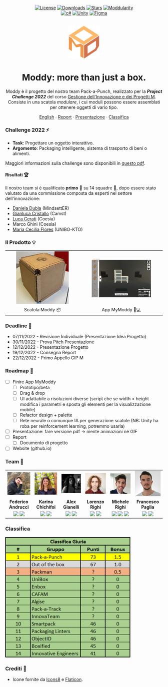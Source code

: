 <div align="center">

[![License][license-shield]][license-url]
[![Downloads][downloads-shield]][downloads-url]
[![Stars][stars-shield]][stars-url]
[![Moddularity][moddularity-shield]][moddularity-url]\
[![c#][c#-shield]][c#-url]
[![Unity][unity-shield]][unity-url]
[![Figma][figma-shield]][figma-url]

</div>

<div align="center">
<br/>
<img width="100px" src="./resources/logo/ModdyLogo.svg"/>
<!--<img width="50%" src="./gfx/Logo_Gionnino9000_Light.png#gh-dark-mode-only"/>
<img width="50%" src="./gfx/Logo_Gionnino9000_Dark.png#gh-light-mode-only"/>-->
<br/>

<h1>Moddy: more than just a box.</h1>

Moddy è il progetto del nostro team Pack-a-Punch, realizzato per la ***Project Challenge 2022*** del corso [Gestione dell'Innovazione e dei Progetti M](https://www.unibo.it/it/didattica/insegnamenti/insegnamento/2022/468071). Consiste in una scatola *modulare*, i cui moduli possono essere assemblati per ottenere oggetti di vario tipo.

<a href="./README.it.md">English</a>
·
<a href="./resources/documents/Report.pdf">Report</a>
·
<a href="./resources/documents/Presentazione_Moddy_Statica.pdf">Presentazione</a>
·
<a href="./resources/documents/">Classifica</a>

</div>

### Challenge 2022 ⚡
- **Task**: Progettare un oggetto interattivo.
- **Argomento**: Packaging intelligente, sistema di trasporto di beni o alimenti.

Maggiori informazioni sulla challenge sono disponibili in [questo pdf](./resources/documents/GIP-M_Challenge_2022.pdf).

#### Risultati 🏆
Il nostro team si è qualificato **primo** 🥇 su 14 squadre 🎉, dopo essere stato valutato da una commissione composta da esperti nel settore dell'innovazione:
- [Daniela Dubla](https://www.linkedin.com/in/daniela-dubla-6639797/) (MindsettER)
- [Gianluca Cristallo](https://www.linkedin.com/in/gianluca-cristallo-35992925/) (Camst)
- [Luca Cerati](https://www.linkedin.com/in/luca-cerati-a1932b35/) (Coesia)
- Marco Ghini (Coesia)
- [Maria Cecilia Flores](https://www.linkedin.com/in/maria-cecilia-flores-coluccio/) (UNIBO-KTO)

### Il Prodotto 💡

<table>
  <tr align="center">
    <td><a href=""><img width="75%" src="./resources/images/ModdyPrototype.png"></a></td>
    <td><a href=""><img width="75%" src="./resources/images/demo/ModdyAssembler.png"></a></td>
  </tr>
  <tr align="center">
    <td>Scatola Moddy 📦</td>
    <td>App MyModdy 📱💻</td>
  </tr>
</table>

### Deadline 📅
- 07/11/2022 - Revisione Individuale (Presentazione Idea Progetto)
- 30/11/2022 - Prova Pitch Presentazione
- 12/12/2022 - Presentazione Progetto
- 19/12/2022 - Consegna Report
- 22/12/2022 - Primo Appello GIP M

### Roadmap 📍
- [ ] Finire App MyModdy
  - [ ] Prototipo/beta
  - [ ] Drag & drop
  - [ ] UI adattabile a risoluzioni diverse (script che se width < height modifica i parametri e sposta gli elementi per la visualizzazione mobile)
  - [ ] Refactor design + palette
  - [ ] Rete neurale o comunque IA per generazione scatole (NB: Unity ha roba per reinforcement learning, potremmo usarla)
- [ ] Presentazione: fare versione pdf -> niente animazioni né GIF
- [ ] Report
  - [ ] Documento di progetto
- [ ] Website (github.io)

### Team 👥
<table>
  <tr align="center">
    <td><a href="https://github.com/Federicoand98"><img width="500px" src="./resources/images/team/avatar_Federico_Andrucci.png"></a></td>
    <td><a href="https://github.com/TryKatChup"><img width="500px" src="./resources/images/team/avatar_Karina_Chichifoi.png"></a></td>
    <td><a href="https://github.com/Noesh"><img width="500px" src="./resources/images/team/avatar_Alex_Gianelli.png"></a></td>
    <td><a href="https://github.com/TankyThunderpaw"><img width="500px" src="./resources/images/team/avatar_Lorenzo_Righi.png"></a></td>
    <td><a href="https://github.com/mikyll"><img width="500px" src="./resources/images/team/avatar_Michele_Righi.png"></a></td>
    <td><a href="https://github.com/francesco-paglia"><img width="500px" src="./resources/images/team/avatar_Francesco_Paglia.png"></a></td>
  </tr>
  <tr align="center">
    <td><b>Federico Andrucci</b></td>
    <td><b>Karina Chichifoi</b></td>
    <td><b>Alex Gianelli</b></td>
    <td><b>Lorenzo Righi</b></td>
    <td><b>Michele Righi</b></td>
    <td><b>Francesco Paglia</b></td>
  </tr>
  <tr align="center">
    <td>
      <a href="https://github.com/Federicoand98"><img width="40px" src="https://img.icons8.com/color/96/000000/github.svg"/></a>
      <a href="https://www.linkedin.com/in/federico-andrucci-5571a0202/"><img width="40px" src="https://img.icons8.com/color/96/000000/linkedin.svg"/></a>
    </td>
    <td>
      <a href="https://github.com/TryKatChup"><img width="40px" src="https://img.icons8.com/color/96/000000/github.svg"/></a>
      <a href="https://www.linkedin.com/in/karina-chichifoi/"><img width="40px" src="https://img.icons8.com/color/96/000000/linkedin.svg"/></a>
    </td>
    <td>
      <a href="https://github.com/Noesh"><img width="40px" src="https://img.icons8.com/color/96/000000/github.svg"/></a>
      <a href="https://www.linkedin.com/in/alex-gianelli/"><img width="40px" src="https://img.icons8.com/color/96/000000/linkedin.svg"/></a>
    </td>
    <td>
      <a href="https://github.com/TankyThunderpaw"><img width="40px" src="https://img.icons8.com/color/96/000000/github.svg"/></a>
      <a href="https://www.linkedin.com/in/lorenzo-righi-5b4468151/"><img width="40px" src="https://img.icons8.com/color/96/000000/linkedin.svg"/></a>
    </td>
    <td>
      <a href="https://github.com/mikyll"><img width="40px" src="https://img.icons8.com/color/96/000000/github.svg"/></a>
      <a href="https://www.linkedin.com/in/michele-righi/"><img width="40px" src="https://img.icons8.com/color/96/000000/linkedin.svg"/></a>
      <a href="https://stackoverflow.com/users/19544859/mikyll98"><img width="40px" src="https://img.icons8.com/color/96/000000/stackoverflow.svg"/></a>
    </td>
    <td>
      <a href="https://github.com/francesco-paglia"><img width="40px" src="https://img.icons8.com/color/96/000000/github.svg"/></a>
      <a href="https://www.linkedin.com/in/francesco-paglia-8b877325a/"><img width="40px" src="https://img.icons8.com/color/96/000000/linkedin.svg"/></a>
    </td>
  </tr>
</table>

### Classifica
<img width="400px" src="./resources/images/Classifica.png">

### Crediti 🙏
- Icone fornite da [Icons8](https://icons8.com/) e [Flaticon](https://www.flaticon.com/).

<!-- TO-DO: autografo professoressa + classifica -->

[unity-shield]: https://img.shields.io/badge/Unity-000000?logo=unity&logoColor=white
[unity-url]: https://unity.com/
[figma-shield]: https://img.shields.io/badge/Figma-F24E1E?logo=figma&logoColor=white
[figma-url]: https://www.figma.com/
[c#-shield]: https://img.shields.io/badge/C%23-%23239120.svg?logo=c-sharp&logoColor=white
[c#-url]: https://docs.microsoft.com/en-us/dotnet/csharp/

[downloads-shield]: https://img.shields.io/github/downloads/GIP22-Pack-a-Punch/Moddy/total
[downloads-url]: https://github.com/GIP22-Pack-a-Punch/Moddy/releases/latest
[license-shield]: https://img.shields.io/github/license/GIP22-Pack-a-Punch/Moddy
[license-url]: https://github.com/GIP22-Pack-a-Punch/Moddy/blob/main/LICENSE
[stars-shield]: https://custom-icon-badges.herokuapp.com/github/stars/GIP22-Pack-a-Punch/Moddy?logo=star&logoColor=yellow
[stars-url]: https://github.com/GIP22-Pack-a-Punch/Moddy/stargazers

[moddularity-shield]: https://custom-icon-badges.herokuapp.com/badge/moddularity-100%25-salmon?logo=moddy
[moddularity-url]: https://github.com/GIP22-Pack-a-Punch/Moddy
